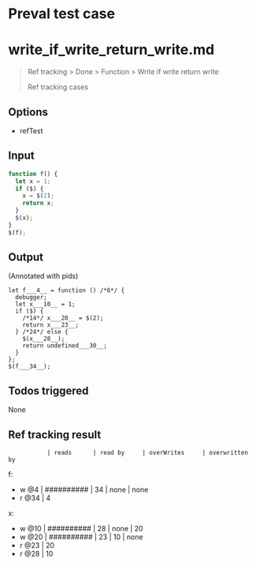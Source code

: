 # Preval test case

# write_if_write_return_write.md

> Ref tracking > Done > Function > Write if write return write
>
> Ref tracking cases

## Options

- refTest

## Input

`````js filename=intro
function f() {
  let x = 1;
  if ($) {
    x = $(2);
    return x;
  }
  $(x);
}
$(f);
`````


## Output

(Annotated with pids)

`````filename=intro
let f___4__ = function () /*6*/ {
  debugger;
  let x___10__ = 1;
  if ($) {
    /*14*/ x___20__ = $(2);
    return x___23__;
  } /*24*/ else {
    $(x___28__);
    return undefined___30__;
  }
};
$(f___34__);
`````


## Todos triggered


None


## Ref tracking result


               | reads      | read by     | overWrites     | overwritten by
f:
  - w @4       | ########## | 34          | none           | none
  - r @34      | 4

x:
  - w @10      | ########## | 28          | none           | 20
  - w @20      | ########## | 23          | 10             | none
  - r @23      | 20
  - r @28      | 10
